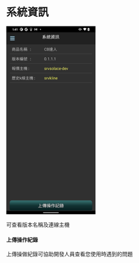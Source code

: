 # 系統資訊

<img src="/img/info.webp"
     height="500"
     alt="info">

可查看版本名稱及連線主機

#### 上傳操作紀錄

上傳操做紀錄可協助開發人員查看您使用時遇到的問題
